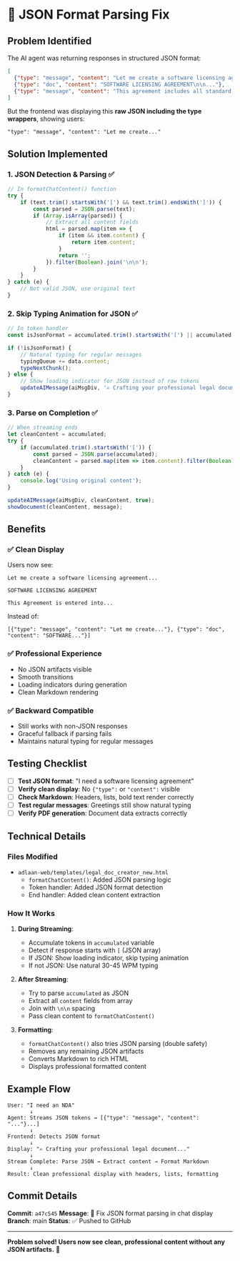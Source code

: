# 🔧 JSON Format Parsing Fix

## Problem Identified

The AI agent was returning responses in structured JSON format:
```json
[
  {"type": "message", "content": "Let me create a software licensing agreement..."},
  {"type": "doc", "content": "SOFTWARE LICENSING AGREEMENT\n\n..."},
  {"type": "message", "content": "This agreement includes all standard provisions..."}
]
```

But the frontend was displaying this **raw JSON including the type wrappers**, showing users:
```
"type": "message", "content": "Let me create..."
```

## Solution Implemented

### 1. **JSON Detection & Parsing** ✅
```javascript
// In formatChatContent() function
try {
    if (text.trim().startsWith('[') && text.trim().endsWith(']')) {
        const parsed = JSON.parse(text);
        if (Array.isArray(parsed)) {
            // Extract all content fields
            html = parsed.map(item => {
                if (item && item.content) {
                    return item.content;
                }
                return '';
            }).filter(Boolean).join('\n\n');
        }
    }
} catch (e) {
    // Not valid JSON, use original text
}
```

### 2. **Skip Typing Animation for JSON** ✅
```javascript
// In token handler
const isJsonFormat = accumulated.trim().startsWith('[') || accumulated.trim().startsWith('{');

if (!isJsonFormat) {
    // Natural typing for regular messages
    typingQueue += data.content;
    typeNextChunk();
} else {
    // Show loading indicator for JSON instead of raw tokens
    updateAIMessage(aiMsgDiv, '✍️ Crafting your professional legal document...', false);
}
```

### 3. **Parse on Completion** ✅
```javascript
// When streaming ends
let cleanContent = accumulated;
try {
    if (accumulated.trim().startsWith('[')) {
        const parsed = JSON.parse(accumulated);
        cleanContent = parsed.map(item => item.content).filter(Boolean).join('\n\n');
    }
} catch (e) {
    console.log('Using original content');
}

updateAIMessage(aiMsgDiv, cleanContent, true);
showDocument(cleanContent, message);
```

## Benefits

### ✅ **Clean Display**
Users now see:
```
Let me create a software licensing agreement...

SOFTWARE LICENSING AGREEMENT

This Agreement is entered into...
```

Instead of:
```
[{"type": "message", "content": "Let me create..."}, {"type": "doc", "content": "SOFTWARE..."}]
```

### ✅ **Professional Experience**
- No JSON artifacts visible
- Smooth transitions
- Loading indicators during generation
- Clean Markdown rendering

### ✅ **Backward Compatible**
- Still works with non-JSON responses
- Graceful fallback if parsing fails
- Maintains natural typing for regular messages

## Testing Checklist

- [ ] **Test JSON format**: "I need a software licensing agreement"
- [ ] **Verify clean display**: No `{"type":` or `"content":` visible
- [ ] **Check Markdown**: Headers, lists, bold text render correctly
- [ ] **Test regular messages**: Greetings still show natural typing
- [ ] **Verify PDF generation**: Document data extracts correctly

## Technical Details

### **Files Modified**
- `adlaan-web/templates/legal_doc_creator_new.html`
  - `formatChatContent()`: Added JSON parsing logic
  - Token handler: Added JSON format detection
  - End handler: Added clean content extraction

### **How It Works**

1. **During Streaming**:
   - Accumulate tokens in `accumulated` variable
   - Detect if response starts with `[` (JSON array)
   - If JSON: Show loading indicator, skip typing animation
   - If not JSON: Use natural 30-45 WPM typing

2. **After Streaming**:
   - Try to parse `accumulated` as JSON
   - Extract all `content` fields from array
   - Join with `\n\n` spacing
   - Pass clean content to `formatChatContent()`

3. **Formatting**:
   - `formatChatContent()` also tries JSON parsing (double safety)
   - Removes any remaining JSON artifacts
   - Converts Markdown to rich HTML
   - Displays professional formatted content

## Example Flow

```
User: "I need an NDA"
       ↓
Agent: Streams JSON tokens → [{"type": "message", "content": "..."}...]
       ↓
Frontend: Detects JSON format
       ↓
Display: "✍️ Crafting your professional legal document..."
       ↓
Stream Complete: Parse JSON → Extract content → Format Markdown
       ↓
Result: Clean professional display with headers, lists, formatting
```

## Commit Details

**Commit**: `a47c545`
**Message**: 🔧 Fix JSON format parsing in chat display
**Branch**: main
**Status**: ✅ Pushed to GitHub

---

**Problem solved! Users now see clean, professional content without any JSON artifacts.** 🎉
